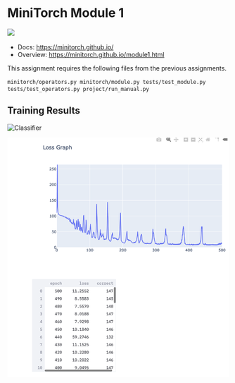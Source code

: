 # MiniTorch Module 1

<img src="https://minitorch.github.io/_images/match.png" width="100px">

* Docs: https://minitorch.github.io/
* Overview: https://minitorch.github.io/module1.html

This assignment requires the following files from the previous assignments.

    minitorch/operators.py minitorch/module.py tests/test_module.py tests/test_operators.py project/run_manual.py


## Training Results


![Classifier]()


![Log](log.png "Loss graph and log  ")
